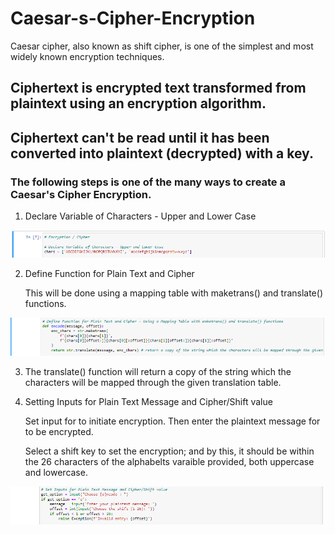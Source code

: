 # Caesar-s-Cipher-Encryption
Caesar cipher, also known as shift cipher, is one of the simplest and most widely known encryption techniques.


## Ciphertext is encrypted text transformed from plaintext using an encryption algorithm. 
## Ciphertext can't be read until it has been converted into plaintext (decrypted) with a key.



### The following steps is one of the many ways to create a Caesar's Cipher Encryption.

1. Declare Variable of Characters - Upper and Lower Case

![Image](Cipher1.png)

2. Define Function for Plain Text and Cipher

    This will be done using a mapping table with maketrans() and translate() functions.

![Image](Cipher2.png)

3. The translate() function will return a copy of the string which the characters will be mapped through the given translation table.

4. Setting Inputs for Plain Text Message and Cipher/Shift value
    
    Set input for to initiate encryption. Then enter the plaintext message for to be encrypted. 

    Select a shift key to set the encryption; and by this, it should be within the 26 characters of the alphabelts varaible provided, both uppercase and lowercase. 

![Image](Cipher3.png)
